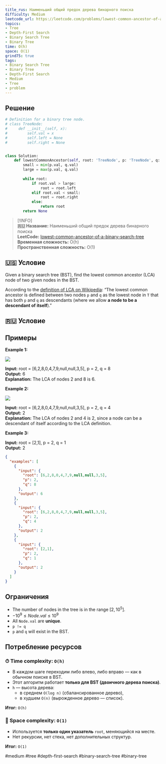 ```yaml
---
title_rus: Наименьший общий предок дерева бинарного поиска
difficulty: Medium
leetcode_url: https://leetcode.com/problems/lowest-common-ancestor-of-a-binary-search-tree/
topics:
- Tree
- Depth-First Search
- Binary Search Tree
- Binary Tree
time: O(h)
space: O(1)
grind75: true
tags:
- Binary Search Tree
- Binary Tree
- Depth-First Search
- Medium
- Tree
- problem
---
```

## Решение

```python
# Definition for a binary tree node.  
# class TreeNode:  
#     def __init__(self, x):  
#         self.val = x  
#         self.left = None  
#         self.right = None  


class Solution:  
    def lowestCommonAncestor(self, root: 'TreeNode', p: 'TreeNode', q: 'TreeNode') -> 'TreeNode':  
        small = min(p.val, q.val)  
        large = max(p.val, q.val)  
  
        while root:  
            if root.val > large:  
                root = root.left  
            elif root.val < small:  
                root = root.right  
            else:  
                return root  
        return None
```

> [!INFO]  
> **🇷🇺 Название:** Наименьший общий предок дерева бинарного поиска  
> **LeetCode:** [lowest-common-ancestor-of-a-binary-search-tree](https://leetcode.com/problems/lowest-common-ancestor-of-a-binary-search-tree/)  
> **Временная сложность:** O(h)  
> **Пространственная сложность:** O(1)  



## 🇺🇸 Условие

Given a binary search tree (BST), find the lowest common ancestor (LCA) node of two given nodes in the BST.

According to the [definition of LCA on Wikipedia](https://en.wikipedia.org/wiki/Lowest_common_ancestor): “The lowest common ancestor is defined between two nodes `p` and `q` as the lowest node in `T` that has both `p` and `q` as descendants (where we allow **a node to be a descendant of itself**).”

## 🇷🇺 Условие

<!-- Место для вставки перевода на русском языке -->

## Примеры

**Example 1:**

![](https://assets.leetcode.com/uploads/2018/12/14/binarysearchtree_improved.png)

**Input:** root = [6,2,8,0,4,7,9,null,null,3,5], p = 2, q = 8  
**Output:** 6  
**Explanation:** The LCA of nodes 2 and 8 is 6.  

**Example 2:**

![](https://assets.leetcode.com/uploads/2018/12/14/binarysearchtree_improved.png)

**Input:** root = [6,2,8,0,4,7,9,null,null,3,5], p = 2, q = 4  
**Output:** 2  
**Explanation:** The LCA of nodes 2 and 4 is 2, since a node can be a descendant of itself according to the LCA definition.  

**Example 3:**

**Input:** root = [2,1], p = 2, q = 1  
**Output:** 2  

```json
{
  "examples": [
    {
      "input": {
        "root": [6,2,8,0,4,7,9,null,null,3,5],
        "p": 2,
        "q": 8
      },
      "output": 6
    },
    {
      "input": {
        "root": [6,2,8,0,4,7,9,null,null,3,5],
        "p": 2,
        "q": 4
      },
      "output": 2
    },
    {
      "input": {
        "root": [2,1],
        "p": 2,
        "q": 1
      },
      "output": 2
    }
  ]
}
```

## Ограничения

- The number of nodes in the tree is in the range $[2, 10^5]$.
- $-10^9 \leq Node.val \leq 10^9$
- All `Node.val` are **unique**.
- `p != q`
- `p` and `q` will exist in the BST.

## Потребление ресурсов
### ⏱ Time complexity: `O(h)`

- В каждом шаге переходим либо влево, либо вправо — как в обычном поиске в BST.
- Этот алгоритм работает **только для BST (двоичного дерева поиска)**.
- `h` — высота дерева:
    - в среднем `O(log n)` (сбалансированное дерево),
    - в худшем `O(n)` (вырожденное дерево — список).

**Итог:** `O(h)`

### 🧠 Space complexity: `O(1)`

- Используется **только один указатель** `root`, меняющийся на месте.
- Нет рекурсии, нет стека, нет дополнительных структур.

**Итог:** `O(1)`

#medium #tree #depth-first-search #binary-search-tree #binary-tree
